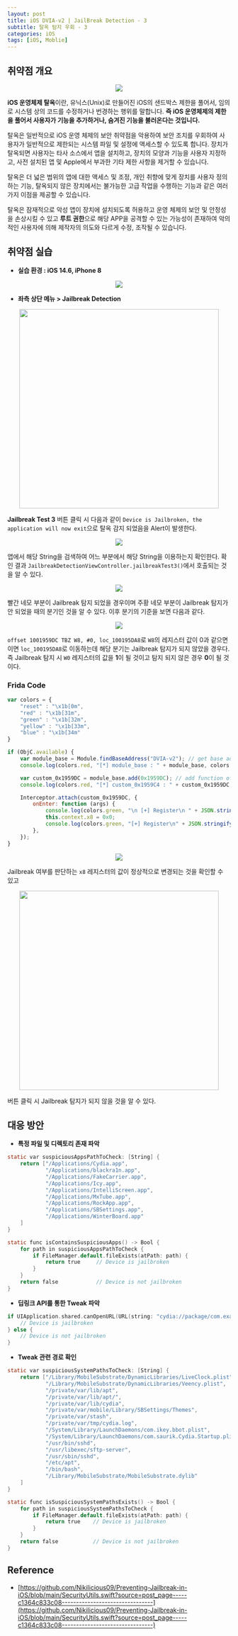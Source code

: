 ```yaml
---
layout: post
title: iOS DVIA-v2 | JailBreak Detection - 3
subtitle: 탈옥 탐지 우회 - 3
categories: iOS
tags: [iOS, Moblie]
---
```

 
## 취약점 개요

<p align="center">
<img src ="https://github.com/peoplstar/peoplstar.github.io/assets/78135526/3750218b-f110-4233-9c3a-c4ce0b44e67f">
</p>

**iOS 운영체제 탈옥**이란, 유닉스(Unix)로 만들어진 iOS의 샌드박스 제한을 풀어서, 임의로 시스템 상의 코드를 수정하거나 번경하는 행위를 말합니다. **즉 iOS 운영체제의 제한을 풀어서 사용자가 기능을 추가하거나, 숨겨진 기능을 불러온다는 것입니다.**

탈옥은 일반적으로 iOS 운영 체제의 보안 취약점을 악용하여 보안 조치를 우회하여 사용자가 일반적으로 제한되는 시스템 파일 및 설정에 액세스할 수 있도록 합니다. 장치가 탈옥되면 사용자는 타사 소스에서 앱을 설치하고, 장치의 모양과 기능을 사용자 지정하고, 사전 설치된 앱 및 Apple에서 부과한 기타 제한 사항을 제거할 수 있습니다.

탈옥은 더 넓은 범위의 앱에 대한 액세스 및 조정, 개인 취향에 맞게 장치를 사용자 정의하는 기능, 탈옥되지 않은 장치에서는 불가능한 고급 작업을 수행하는 기능과 같은 여러 가지 이점을 제공할 수 있습니다.

탈옥은 잠재적으로 악성 앱이 장치에 설치되도록 허용하고 운영 체제의 보안 및 안정성을 손상시킬 수 있고 **루트 권한**으로 해당 APP을 공격할 수 있는 가능성이 존재하여 악의적인 사용자에 의해 제작자의 의도와 다르게 수정, 조작될 수 있습니다.

## 취약점 실습

* **실습 환경 : iOS 14.6, iPhone 8**

<p align="center">
<img src ="https://github.com/peoplstar/peoplstar.github.io/assets/78135526/210b2789-38c1-43b7-bbd8-6c9fb23d3396">
</p>

* **좌측 상단 메뉴 > Jailbreak Detection**

<p align="center">
<img src ="https://github.com/peoplstar/peoplstar.github.io/assets/78135526/7f59bf9f-1244-4432-90c5-5d909ad74b83" width = 450>
</p>

**Jailbreak Test 3** 버튼 클릭 시 다음과 같이 `Device is Jailbroken, the application will now exit`으로 탈옥 감지 되었음을 Alert이 발생한다.

<p align="center">
<img src ="https://github.com/peoplstar/peoplstar.github.io/assets/78135526/fb283735-082f-41ff-a0d8-dfc8b4543bd8">
</p>

앱에서 해당 String을 검색하여 어느 부분에서 해당 String을 이용하는지 확인한다. 확인 결과 `JailbreakDetectionViewController.jailbreakTest3()`에서 호출되는 것을 알 수 있다.

<p align="center">
<img src ="https://github.com/peoplstar/peoplstar.github.io/assets/78135526/12160a08-2709-4457-818f-f94f0e3ff8ba">
</p>

빨간 네모 부분이 Jailbreak 탐지 되었을 경우이며 주황 네모 부분이 Jailbreak 탐지가 안 되었을 때의 분기인 것을 알 수 있다. 이후 분기의 기준을 보면 다음과 같다.

<p align="center">
<img src ="https://github.com/peoplstar/peoplstar.github.io/assets/78135526/6eaebd8e-5382-4e24-910d-2c713f2ba4c8">
</p>

`offset 1001959DC TBZ W8, #0, loc_100195DA8`로 `W8`의 레지스터 값이 0과 같으면 이면 `loc_100195DA8`로 이동하는데 해당 분기는 Jailbreak 탐지가 되지 않았을 경우다. 즉 Jailbreak 탐지 시 `W0` 레지스터의 값을 **1**이 될 것이고 탐지 되지 않은 경우 **0**이 될 것이다.

### Frida Code

```javascript
var colors = {
    "reset" : "\x1b[0m",
    "red" : "\x1b[31m",
    "green" : "\x1b[32m",
    "yellow" : "\x1b[33m",
    "blue" : "\x1b[34m"
}

if (ObjC.available) {
    var module_base = Module.findBaseAddress("DVIA-v2"); // get base addr
    console.log(colors.red, "[*] module_base : " + module_base, colors.reset);

    var custom_0x1959DC = module_base.add(0x1959DC); // add function offset
    console.log(colors.red, "[*] custom_0x1959C4 : " + custom_0x1959DC, colors.reset);

    Interceptor.attach(custom_0x1959DC, {
        onEnter: function (args) {
            console.log(colors.green, "\n [+] Register\n " + JSON.stringify(this.context) + "\n");
            this.context.x8 = 0x0;
            console.log(colors.green, "[+] Register\n" + JSON.stringify(this.context) + "\n");
        },
    });
}
```
<p align="center">
<img src ="https://github.com/peoplstar/peoplstar.github.io/assets/78135526/2acc22c2-fe8c-440e-9cac-8ad5f8e89d5d">
</p>

Jailbreak 여부를 판단하는 `x8` 레지스터의 값이 정상적으로 변경되는 것을 확인할 수 있고

<p align="center">
<img src ="https://github.com/peoplstar/peoplstar.github.io/assets/78135526/8d549e83-1491-4337-96af-b1713224c034" width = 450>
</p>

버튼 클릭 시 Jailbreak 탐지가 되지 않을 것을 알 수 있다.

## 대응 방안

* **특정 파일 및 디렉토리 존재 파악**

```objectivec
static var suspiciousAppsPathToCheck: [String] {
    return ["/Applications/Cydia.app",
            "/Applications/blackra1n.app",
            "/Applications/FakeCarrier.app",
            "/Applications/Icy.app",
            "/Applications/IntelliScreen.app",
            "/Applications/MxTube.app",
            "/Applications/RockApp.app",
            "/Applications/SBSettings.app",
            "/Applications/WinterBoard.app"
    ]
}

static func isContainsSuspiciousApps() -> Bool {
    for path in suspiciousAppsPathToCheck {
        if FileManager.default.fileExists(atPath: path) {
            return true     // Device is jailbroken
        }
    }
    return false            // Device is not jailbroken
}
```

* **딥링크 API를 통한 Tweak 파악**

```objectivec 
if UIApplication.shared.canOpenURL(URL(string: "cydia://package/com.example.package")!) {
    // Device is jailbroken
} else {
    // Device is not jailbroken
}
```

* **Tweak 관련 경로 확인**

```objectivec
static var suspiciousSystemPathsToCheck: [String] {
    return ["/Library/MobileSubstrate/DynamicLibraries/LiveClock.plist",
            "/Library/MobileSubstrate/DynamicLibraries/Veency.plist",
            "/private/var/lib/apt",
            "/private/var/lib/apt/",
            "/private/var/lib/cydia",
            "/private/var/mobile/Library/SBSettings/Themes",
            "/private/var/stash",
            "/private/var/tmp/cydia.log",
            "/System/Library/LaunchDaemons/com.ikey.bbot.plist",
            "/System/Library/LaunchDaemons/com.saurik.Cydia.Startup.plist",
            "/usr/bin/sshd",
            "/usr/libexec/sftp-server",
            "/usr/sbin/sshd",
            "/etc/apt",
            "/bin/bash",
            "/Library/MobileSubstrate/MobileSubstrate.dylib"
    ]
}

static func isSuspiciousSystemPathsExists() -> Bool {
    for path in suspiciousSystemPathsToCheck {
        if FileManager.default.fileExists(atPath: path) {
            return true    // Device is jailbroken
        }
    }
    return false           // Device is not jailbroken
}
```

## Reference

* [https://github.com/Nikilicious09/Preventing-Jailbreak-in-iOS/blob/main/SecurityUtils.swift?source=post_page-----c1364c833c08--------------------------------](https://github.com/Nikilicious09/Preventing-Jailbreak-in-iOS/blob/main/SecurityUtils.swift?source=post_page-----c1364c833c08--------------------------------)